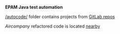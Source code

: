 **EPAM Java test automation**

[/autocode/](/src/com/epam/training/aleksandr_preobrazhenskiy/autocode) folder contains projects from [GitLab repos](https://gitlab.com/autosasha)

_Aircompany_ refactored code is located [nearby](/src/com/epam/training/aleksandr_preobrazhenskiy/cleancode/aircompany)
